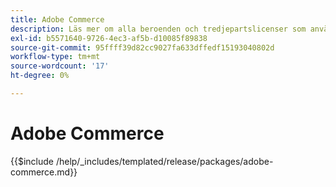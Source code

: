```yaml
---
title: Adobe Commerce
description: Läs mer om alla beroenden och tredjepartslicenser som används i Adobe Commerce.
exl-id: b5571640-9726-4ec3-af5b-d10085f89838
source-git-commit: 95ffff39d82cc9027fa633dffedf15193040802d
workflow-type: tm+mt
source-wordcount: '17'
ht-degree: 0%

---
```


# Adobe Commerce

{{$include /help/_includes/templated/release/packages/adobe-commerce.md}}
